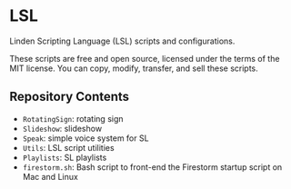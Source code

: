 # LSL

Linden Scripting Language (LSL) scripts and configurations.

These scripts are free and open source, licensed under the terms of the MIT license.
You can copy, modify, transfer, and sell these scripts.

## Repository Contents

* `RotatingSign`: rotating sign
* `Slideshow`: slideshow
* `Speak`: simple voice system for SL
* `Utils`: LSL script utilities
* `Playlists`: SL playlists
* `firestorm.sh`: Bash script to front-end the Firestorm startup script on Mac and Linux
